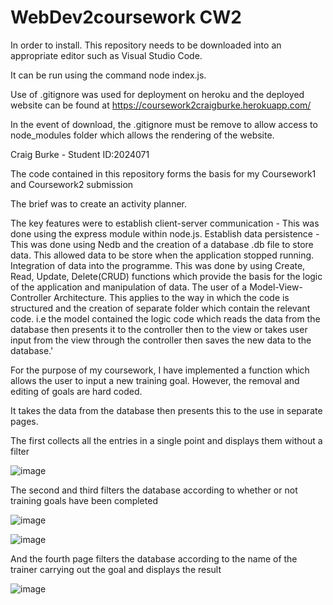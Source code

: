 # WebDev2coursework CW2

In order to install. This repository needs to be downloaded into an appropriate editor such as Visual Studio Code. 

It can be run using the command node index.js.

Use of .gitignore was used for deployment on heroku and the deployed website can be found at https://coursework2craigburke.herokuapp.com/

In the event of download, the .gitignore must be remove to allow access to node_modules folder which allows the rendering of the website.

Craig Burke - Student ID:2024071

The code contained in this repository forms the basis for my Coursework1 and Coursework2 submission

The brief was to create an activity planner.

The key features were to establish client-server communication - This was done using the express module within node.js.
Establish data persistence - This was done using Nedb and the creation of a database .db file to store data. This allowed data to be store when the application stopped running.
Integration of data into the programme. This was done by using Create, Read, Update, Delete(CRUD) functions which provide the basis for the logic of the application and manipulation of data.
The user of a Model-View-Controller Architecture. This applies to the way in which the code is structured and the creation of separate folder which contain the relevant code. i.e the model contained the logic code which reads the data from the database then presents it to the controller then to the view or takes user input from the view through the controller then saves the new data to the database.'

For the purpose of my coursework, I have implemented a function which allows the user to input a new training goal. However, the removal and editing of goals are hard coded. 

It takes the data from the database then presents this to the use in separate pages.

The first collects all the entries in a single point and displays them without a filter

![image](https://user-images.githubusercontent.com/72924354/111072626-44abae80-84d3-11eb-9199-46ec9a873608.png)

The second and third filters the database according to whether or not training goals have been completed

![image](https://user-images.githubusercontent.com/72924354/111072681-8dfbfe00-84d3-11eb-986a-a221394bd488.png)

![image](https://user-images.githubusercontent.com/72924354/111072688-97856600-84d3-11eb-93a4-1336b19b49da.png)


And the fourth page filters the database according to the name of the trainer carrying out the goal and displays the result

![image](https://user-images.githubusercontent.com/72924354/111072723-b4ba3480-84d3-11eb-9d16-a2987cbbd53f.png)
